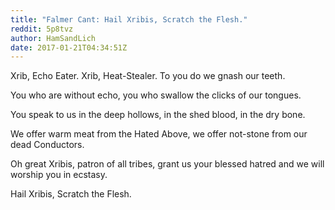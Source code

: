 ```yaml
---
title: "Falmer Cant: Hail Xribis, Scratch the Flesh."
reddit: 5p8tvz
author: HamSandLich
date: 2017-01-21T04:34:51Z
---
```


Xrib, Echo Eater. Xrib, Heat-Stealer. To you do we gnash our teeth.

You who are without echo, you who swallow the clicks of our tongues.

You speak to us in the deep hollows, in the shed blood, in the dry bone.

We offer warm meat from the Hated Above, we offer not-stone from our dead Conductors.

Oh great Xribis, patron of all tribes, grant us your blessed hatred and we will worship you in ecstasy.

Hail Xribis, Scratch the Flesh.
